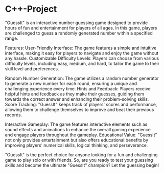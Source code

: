 # C++-Project
"GuessIt" is an interactive number guessing game designed to provide hours of fun and entertainment for players of all ages. In this game, players are challenged to guess a randomly generated number within a specified range.

Features:
User-Friendly Interface: The game features a simple and intuitive interface, making it easy for players to navigate and enjoy the game without any hassle.
Customizable Difficulty Levels: Players can choose from various difficulty levels, including easy, medium, and hard, to tailor the game to their skill level and preferences.

Random Number Generation: The game utilizes a random number generator to generate a new number for each round, ensuring a unique and challenging experience every time.
Hints and Feedback: Players receive helpful hints and feedback as they make their guesses, guiding them towards the correct answer and enhancing their problem-solving skills.
Score Tracking: "GuessIt" keeps track of players' scores and performance, allowing them to challenge themselves to improve and beat their previous records.

Interactive Gameplay: The game features interactive elements such as sound effects and animations to enhance the overall gaming experience and engage players throughout the gameplay.
Educational Value: "GuessIt" not only provides entertainment but also offers educational benefits by improving players' numerical skills, logical thinking, and perseverance.

"GuessIt" is the perfect choice for anyone looking for a fun and challenging game to play solo or with friends. So, are you ready to test your guessing skills and become the ultimate "GuessIt" champion? Let the guessing begin!
